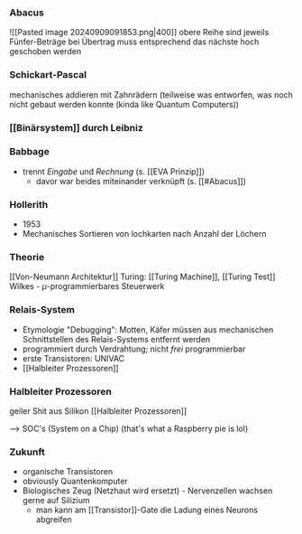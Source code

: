 ### Abacus
![[Pasted image 20240909091853.png|400]]
obere Reihe sind jeweils Fünfer-Beträge
bei Übertrag muss entsprechend das nächste hoch geschoben werden


### Schickart-Pascal
mechanisches addieren mit Zahnrädern
(teilweise was entworfen, was noch nicht gebaut werden konnte (kinda like Quantum Computers))

### [[Binärsystem]] durch Leibniz

### Babbage
- trennt _Eingabe_ und _Rechnung_ (s. [[EVA Prinzip]])
	- davor war beides miteinander verknüpft (s. [[#Abacus]])
### Hollerith
- 1953
- Mechanisches Sortieren von lochkarten nach Anzahl der Löchern

### Theorie
[[Von-Neumann Architektur]]
Turing: [[Turing Machine]], [[Turing Test]]
Wilkes - $\mu$-programmierbares Steuerwerk


### Relais-System
- Etymologie "Debugging": Motten, Käfer müssen aus mechanischen Schnittstellen des Relais-Systems entfernt werden
- programmiert durch Verdrahtung; nicht _frei_ programmierbar
- erste Transistoren: UNIVAC
- [[Halbleiter Prozessoren]]

### Halbleiter Prozessoren
geiler Shit aus Silikon
[[Halbleiter Prozessoren]]

--> SOC's (System on a Chip) (that's what a Raspberry pie is lol)

### Zukunft
- organische Transistoren
- obviously Quantenkomputer
- Biologisches Zeug (Netzhaut wird ersetzt) - Nervenzellen wachsen gerne auf Silizium
	- man kann am [[Transistor]]-Gate die Ladung eines Neurons abgreifen